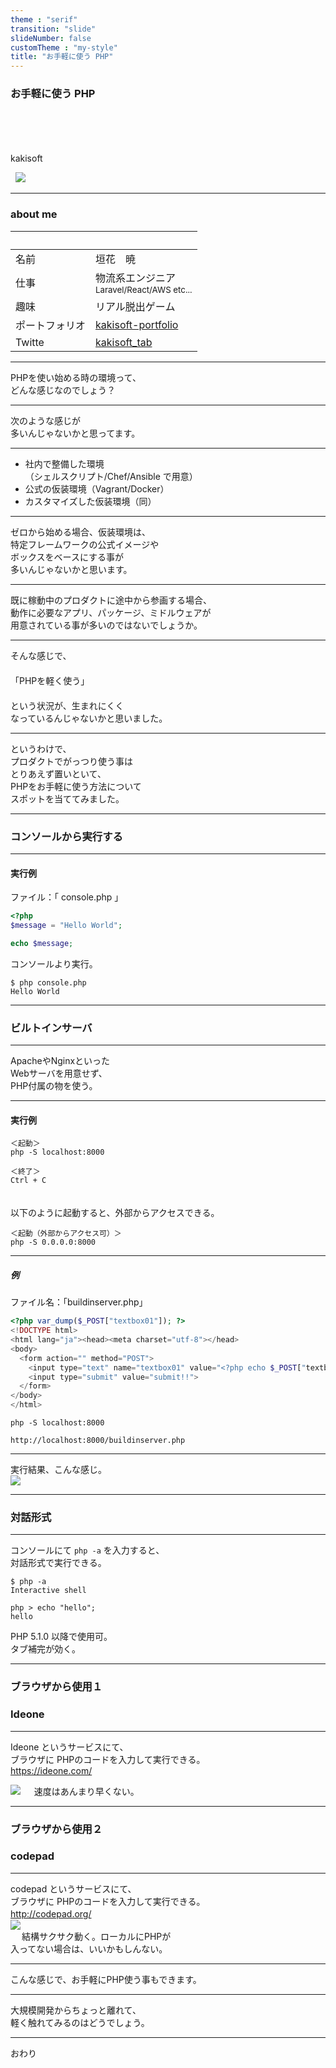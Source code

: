 ```yaml
---
theme : "serif"
transition: "slide"
slideNumber: false
customTheme : "my-style"
title: "お手軽に使う PHP"
---
```

### お手軽に使う PHP

<br>
<br>
<br>
<br>
kakisoft
<br>

&nbsp;&nbsp;<img src="./assets/kakisoft_logo.png" style="max-width: 10%;">

---

### about me

&nbsp;  |  &nbsp;
-------------|---------------
名前       | 垣花　暁 &nbsp;&nbsp;&nbsp;<small>
仕事        | 物流系エンジニア<br><small>Laravel/React/AWS etc...</small>  
趣味      | リアル脱出ゲーム
ポートフォリオ | [kakisoft-portfolio](https://kakisoft-portfolio-v2.netlify.com)
Twitte | [kakisoft_tab](https://twitter.com/kakisoft_tab)

---

PHPを使い始める時の環境って、  
どんな感じなのでしょう？

---

次のような感じが  
多いんじゃないかと思ってます。

---

 * 社内で整備した環境  
 （シェルスクリプト/Chef/Ansible で用意）
 * 公式の仮装環境（Vagrant/Docker）
 * カスタマイズした仮装環境（同）

---

ゼロから始める場合、仮装環境は、  
特定フレームワークの公式イメージや  
ボックスをベースにする事が  
多いんじゃないかと思います。

---

既に稼動中のプロダクトに途中から参画する場合、  
動作に必要なアプリ、パッケージ、ミドルウェアが  
用意されている事が多いのではないでしょうか。

---

そんな感じで、  
　  
「PHPを軽く使う」  
　  
という状況が、生まれにくく  
なっているんじゃないかと思いました。

---

というわけで、  
プロダクトでがっつり使う事は  
とりあえず置いといて、  
PHPをお手軽に使う方法について  
スポットを当ててみました。

---

### コンソールから実行する

---

#### 実行例

ファイル：「 console.php 」
```php
<?php
$message = "Hello World";

echo $message;
```

コンソールより実行。
```
$ php console.php
Hello World
```

---

### ビルトインサーバ

---

ApacheやNginxといった  
Webサーバを用意せず、  
PHP付属の物を使う。

---

#### 実行例

```
＜起動＞
php -S localhost:8000

＜終了＞
Ctrl + C
```
　  
以下のように起動すると、外部からアクセスできる。
```
＜起動（外部からアクセス可）＞  
php -S 0.0.0.0:8000

```

---

##### 例
ファイル名：「buildinserver.php」
```php
<?php var_dump($_POST["textbox01"]); ?>
<!DOCTYPE html>
<html lang="ja"><head><meta charset="utf-8"></head>
<body>
  <form action="" method="POST">
    <input type="text" name="textbox01" value="<?php echo $_POST["textbox01"]?>">
    <input type="submit" value="submit!!">
  </form>
</body>
</html>
```
```
php -S localhost:8000
```
```
http://localhost:8000/buildinserver.php
```

---

実行結果、こんな感じ。  
<img src="./assets/001.png"/>  

---

### 対話形式

---

コンソールにて ``` php -a ``` を入力すると、  
対話形式で実行できる。
```
$ php -a
Interactive shell

php > echo "hello";
hello
```

PHP 5.1.0 以降で使用可。  
タブ補完が効く。  

---

### ブラウザから使用１
### Ideone

---

Ideone というサービスにて、  
ブラウザに PHPのコードを入力して実行できる。  
https://ideone.com/  

<img src="./assets/002.png"/>  
　
速度はあんまり早くない。

---

### ブラウザから使用２
### codepad

---

codepad というサービスにて、  
ブラウザに PHPのコードを入力して実行できる。  
http://codepad.org/
　  　    
<img src="./assets/003.png"/>  
　
結構サクサク動く。ローカルにPHPが  
入ってない場合は、いいかもしんない。

---

こんな感じで、お手軽にPHP使う事もできます。

---

大規模開発からちょっと離れて、  
軽く触れてみるのはどうでしょう。

---

おわり
